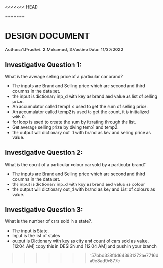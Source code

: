 <<<<<<< HEAD

=======
# DESIGN DOCUMENT

Authors:1.Prudhvi.
        2.Mohamed,
        3.Vestine
Date: 11/30/2022
## Investigative Question 1:
What is the average selling price of a particular car brand?
* The inputs are Brand and Selling price which are second and third columns in the data set.
* the input is dictionary inp_d with key as brand and value as list of selling price.
* An accumulator called temp1 is used to get the sum of selling price.
* An accumulator called temp2 is used to get the count, it is initialized with 0.
* for loop is used to create the sum by iterating through the list.
* Get average selling prize by diving temp1 and temp2.
* the output will dictionary out_d with brand as key and selling price as value.
## Investigative Question 2:
What is the count of a particular colour car sold by a particular brand?
* The inputs are Brand and Selling price which are second and third columns in the data set.
* the input is dictionary inp_d with key as brand and value as colour.
* the output will dictionary out_d with brand as key and List of colours as value.
## Investigative Question 3:
What is the number of cars sold in a state?.
* The input is State.
* Input is the list of states
* output is Dictionary with key as city and count of cars sold as value.
[12:04 AM]
copy this in DESIGN.md
[12:04 AM]
and push in your branch
>>>>>>> 157bbd338f4d643631272ae7716da9e8ad9e877c

